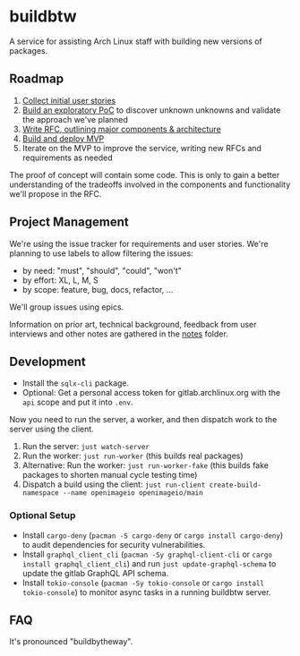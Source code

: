 # buildbtw

A service for assisting Arch Linux staff with building new versions of packages.

## Roadmap

1. [Collect initial user stories](https://gitlab.archlinux.org/archlinux/buildbtw/-/issues/7)
1. [Build an exploratory PoC](https://gitlab.archlinux.org/archlinux/buildbtw/-/issues/3) to discover unknown unknowns and validate the approach we've planned
1. [Write RFC, outlining major components & architecture](https://gitlab.archlinux.org/archlinux/buildbtw/-/issues/4)
1. [Build and deploy MVP](https://gitlab.archlinux.org/archlinux/buildbtw/-/issues/5)
1. Iterate on the MVP to improve the service, writing new RFCs and requirements as needed

The proof of concept will contain some code. This is only to gain a better understanding of the tradeoffs involved in the components and functionality we'll propose in the RFC.

## Project Management

We're using the issue tracker for requirements and user stories. We're planning to use labels to allow filtering the issues:

- by need: "must", "should", "could", "won't"
- by effort: XL, L, M, S
- by scope: feature, bug, docs, refactor, ...

We'll group issues using epics.

Information on prior art, technical background, feedback from user interviews and other notes are gathered in the [notes](./notes) folder.

## Development

- Install the `sqlx-cli` package.
- Optional: Get a personal access token for gitlab.archlinux.org with the `api` scope and put it into `.env`.

Now you need to run the server, a worker, and then dispatch work to the server using the client.

1. Run the server: `just watch-server`
1. Run the worker: `just run-worker` (this builds real packages)
1. Alternative: Run the worker: `just run-worker-fake` (this builds fake packages to shorten manual cycle testing time)
1. Dispatch a build using the client: `just run-client create-build-namespace --name openimageio openimageio/main`

### Optional Setup

- Install `cargo-deny` (`pacman -S cargo-deny` or `cargo install cargo-deny`) to audit dependencies for security vulnerabilities.
- Install `graphql_client_cli` (`pacman -Sy graphql-client-cli` or `cargo install graphql_client_cli`) and run `just update-graphql-schema` to update the gitlab GraphQL API schema.
- Install `tokio-console` (`pacman -Sy tokio-console` or `cargo install tokio-console`) to monitor async tasks in a running buildbtw server.

## FAQ

It's pronounced "buildbytheway".
